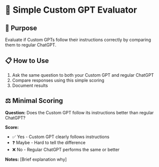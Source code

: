 # 📝 Simple Custom GPT Evaluator

## 🎯 Purpose

Evaluate if Custom GPTs follow their instructions correctly by comparing them to regular ChatGPT.

## 📋 How to Use

1. Ask the same question to both your Custom GPT and regular ChatGPT
2. Compare responses using this simple scoring
3. Document results

## ⚖️ Minimal Scoring

**Question:** Does the Custom GPT follow its instructions better than regular ChatGPT?

**Score:** 

- ✅ Yes - Custom GPT clearly follows instructions  
- ❓ Maybe - Hard to tell the difference
- ❌ No - Regular ChatGPT performs the same or better

**Notes:** [Brief explanation why]
